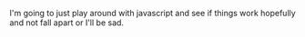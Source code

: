 I'm going to just play around with javascript and see if things work hopefully and not fall apart or I'll be sad.